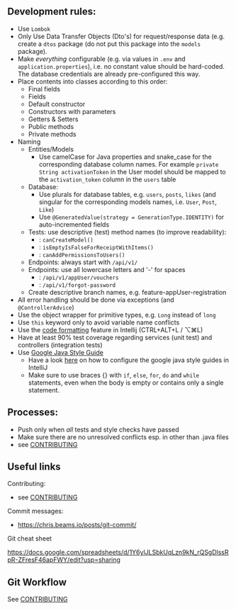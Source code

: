 ## Development rules:

- Use `Lombok`
- Only Use Data Transfer Objects (Dto's) for request/response data (e.g. create a `dtos` package (do not put this package into the `models` package).
- Make *everything* configurable (e.g. via values in `.env` and `application.properties`), i.e. no constant value should be hard-coded. The database credentials are already pre-configured this way.
- Place contents into classes according to this order:
    - Final fields
    - Fields
    - Default constructor
    - Constructors with parameters
    - Getters & Setters
    - Public methods
    - Private methods
- Naming
    - Entities/Models
        - Use camelCase for Java properties and snake_case for the corresponding database column names. For example `private String activationToken` in the User model should be mapped to the `activation_token` column in the `users` table
    - Database:
        - Use plurals for database tables, e.g. `users`, `posts`, `likes` (and singular for the corresponding models names, i.e. `User`, `Post`, `Like`)
        - Use `@GeneratedValue(strategy = GenerationType.IDENTITY)` for auto-incremented fields
    - Tests: use descriptive (test) method names (to improve readability):
        - : `canCreateModel()`
        - : `isEmptyIsFalseForReceiptWithItems()`
        - : `canAddPermissionsToUsers()`
    - Endpoints: always start with `/api/v1/`
    - Endpoints: use all lowercase letters and '-' for spaces
        - : `/api/v1/appUser/vouchers`
        - : `/api/v1/forgot-password`
    - Create descriptive branch names, e.g. feature-appUser-registration
- All error handling should be done via exceptions (and `@ControllerAdvice`)
- Use the object wrapper for primitive types, e.g. `Long` instead of `long`
- Use `this` keyword only to avoid variable name conflicts
- Use the [code formatting](https://blog.jetbrains.com/idea/2020/06/code-formatting/) feature in Intellij (CTRL+ALT+L / ⌥⌘L)
- Have at least 90% test coverage regarding services (unit test) and controllers (integration tests)
- Use [Google Java Style Guide](https://google.github.io/styleguide/javaguide.html)
    - Have a look [here](https://stackoverflow.com/questions/42979700/how-to-configure-google-java-code-formatter-in-intellij-idea-17) on how to configure the google java style guides in IntelliJ
    - Make sure to use braces {} with `if`, `else`, `for`, `do` and `while` statements, even when the body is empty or contains only a single statement.


## Processes:
- Push only when *all* tests and style checks have passed
- Make sure there are no unresolved conflicts esp. in other than .java files
- see [CONTRIBUTING](CONTRIBUTING.md)

## Useful links

Contributing:

- see [CONTRIBUTING](CONTRIBUTING.md)

Commit messages:

- https://chris.beams.io/posts/git-commit/

Git cheat sheet

https://docs.google.com/spreadsheets/d/1Y6ylJLSbkUqLzn9kN_rQSgDlssRpR-ZFresF46apFWY/edit?usp=sharing

## Git Workflow

See [CONTRIBUTING](CONTRIBUTING.md)
